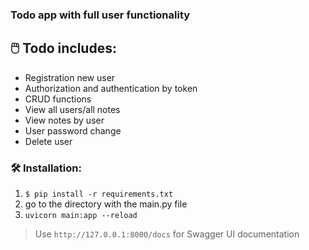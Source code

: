 ### Todo app with full user functionality


## :computer_mouse: Todo includes:

* Registration new user
* Authorization and authentication by token
* CRUD functions
* View all users/all notes
* View notes by user
* User password change
* Delete user

### :hammer_and_wrench: Installation:

1. `$ pip install -r requirements.txt`
2. go to the directory with the main.py file
3. `uvicorn main:app --reload`

> Use `http://127.0.0.1:8000/docs` for Swagger UI documentation
